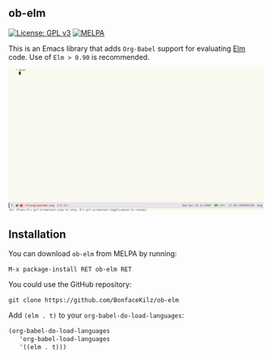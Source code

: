 ## ob-elm
[![License: GPL v3](https://img.shields.io/badge/License-GPLv3-blue.svg)](https://www.gnu.org/licenses/gpl-3.0)
[![MELPA](https://melpa.org/packages/ob-elm-badge.svg)](https://melpa.org/#/ob-elm)

This is an Emacs library that adds `Org-Babel` support for evaluating [Elm](https://elm-lang.org/ "Elm") code. Use of `Elm > 0.90` is recommended.

![Evaluating Elm](demo.gif)

## Installation

You can download `ob-elm` from MELPA by running:

```
M-x package-install RET ob-elm RET
```

You could use the GitHub repository:

```
git clone https://github.com/BonfaceKilz/ob-elm
```

Add `(elm . t)` to your `org-babel-do-load-languages`:

```
(org-babel-do-load-languages
   'org-babel-load-languages
   '((elm . t)))
```
